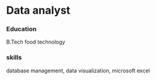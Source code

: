 # Data analyst

### Education
B.Tech food technology

### skills
database management, data visualization, microsoft excel
